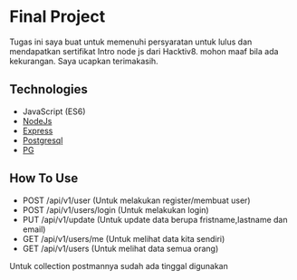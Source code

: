# Final Project
Tugas ini saya buat untuk memenuhi persyaratan untuk lulus dan mendapatkan sertifikat Intro node js dari Hacktiv8. mohon maaf bila ada kekurangan. Saya ucapkan terimakasih.

## Technologies
- JavaScript (ES6)
- [NodeJs](https://nodejs.org)
- [Express](http://expressjs.com/)
- [Postgresql](https://www.postgresql.org/)
- [PG](https://node-postgres.com/)

## How To Use
- POST /api/v1/user (Untuk melakukan register/membuat user)
- POST /api/v1/users/login (Untuk melakukan login)
- PUT /api/v1/update (Untuk update data berupa fristname,lastname dan email)
- GET /api/v1/users/me (Untuk melihat data kita sendiri)
- GET /api/v1/users (Untuk melihat data semua orang)

Untuk collection postmannya sudah ada tinggal digunakan 